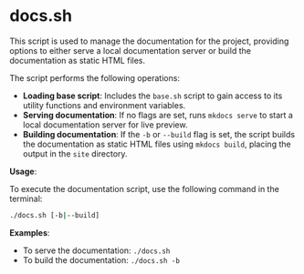 # docs.sh

This script is used to manage the documentation for the project, providing options to either serve a local documentation server or build the documentation as static HTML files.

The script performs the following operations:

- **Loading base script**: Includes the `base.sh` script to gain access to its utility functions and environment variables.
- **Serving documentation**: If no flags are set, runs `mkdocs serve` to start a local documentation server for live preview.
- **Building documentation**: If the `-b` or `--build` flag is set, the script builds the documentation as static HTML files using `mkdocs build`, placing the output in the `site` directory.

**Usage**:

To execute the documentation script, use the following command in the terminal:

```sh
./docs.sh [-b|--build]
```

**Examples**:

- To serve the documentation: `./docs.sh`
- To build the documentation: `./docs.sh -b`
